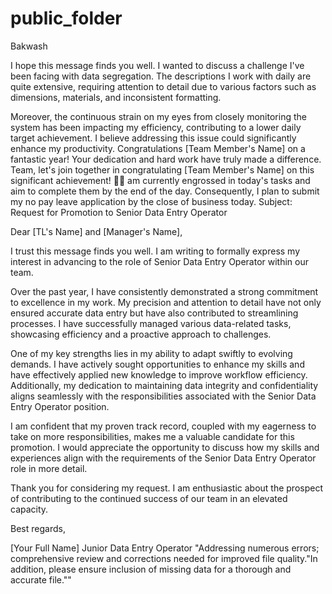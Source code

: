 # public_folder
Bakwash

I hope this message finds you well. I wanted to discuss a challenge I've been facing with data segregation. The descriptions I work with daily are quite extensive, requiring attention to detail due to various factors such as dimensions, materials, and inconsistent formatting.

Moreover, the continuous strain on my eyes from closely monitoring the system has been impacting my efficiency, contributing to a lower daily target achievement. I believe addressing this issue could significantly enhance my productivity.
Congratulations [Team Member's Name] on a fantastic year! Your dedication and hard work have truly made a difference. Team, let's join together in congratulating [Team Member's Name] on this significant achievement! 🎉👏
am currently engrossed in today's tasks and aim to complete them by the end of the day. Consequently, I plan to submit my no pay leave application by the close of business today.
Subject: Request for Promotion to Senior Data Entry Operator

Dear [TL's Name] and [Manager's Name],

I trust this message finds you well. I am writing to formally express my interest in advancing to the role of Senior Data Entry Operator within our team.

Over the past year, I have consistently demonstrated a strong commitment to excellence in my work. My precision and attention to detail have not only ensured accurate data entry but have also contributed to streamlining processes. I have successfully managed various data-related tasks, showcasing efficiency and a proactive approach to challenges.

One of my key strengths lies in my ability to adapt swiftly to evolving demands. I have actively sought opportunities to enhance my skills and have effectively applied new knowledge to improve workflow efficiency. Additionally, my dedication to maintaining data integrity and confidentiality aligns seamlessly with the responsibilities associated with the Senior Data Entry Operator position.

I am confident that my proven track record, coupled with my eagerness to take on more responsibilities, makes me a valuable candidate for this promotion. I would appreciate the opportunity to discuss how my skills and experiences align with the requirements of the Senior Data Entry Operator role in more detail.

Thank you for considering my request. I am enthusiastic about the prospect of contributing to the continued success of our team in an elevated capacity.

Best regards,

[Your Full Name]
Junior Data Entry Operator
"Addressing numerous errors; comprehensive review and corrections needed for improved file quality."In addition, please ensure inclusion of missing data for a thorough and accurate file.""
